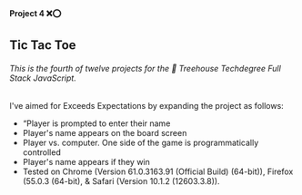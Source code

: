 #### Project 4 ❌⭕

## Tic Tac Toe

###### This is the fourth of twelve projects for the 🏡 Treehouse Techdegree Full Stack JavaScript.

I've aimed for Exceeds Expectations by expanding the project as follows:

- “Player is prompted to enter their name
- Player's name appears on the board screen
- Player vs. computer. One side of the game is programmatically controlled
- Player's name appears if they win
- Tested on Chrome (Version 61.0.3163.91 (Official Build) (64-bit)), Firefox (55.0.3 (64-bit), & Safari (Version 10.1.2 (12603.3.8)).
